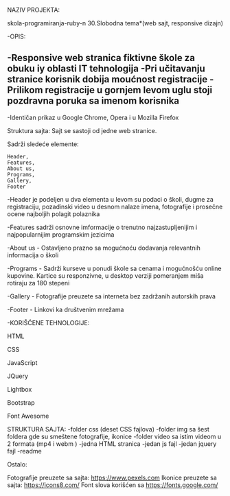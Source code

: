 NAZIV PROJEKTA:

skola-programiranja-ruby-n
30.Slobodna tema*(web sajt, responsive dizajn)

-OPIS:

-Responsive web stranica fiktivne škole za  obuku iy oblasti IT tehnologija
-Pri učitavanju stranice korisnik dobija moućnost registracije
-Prilikom registracije u gornjem levom uglu stoji pozdravna poruka sa imenom korisnika
-
-Identičan prikaz u Google Chrome, Opera i u Mozilla Firefox

Struktura sajta:
Sajt se sastoji od jedne web stranice.

Sadrži sledeće elemente:

    Header,
    Features,
    About us,
    Programs,
    Gallery,
    Footer

-Header je podeljen u dva elementa
     u levom su podaci o školi, dugme za registraciju, pozadinski video
     u desnom nalaze imena, fotografije i prosečne ocene najboljih polagit polaznika

-Features sadrži osnovne imformacije o trenutno najzastupljenijim i najpopularnijim programskim jezicima

-About us - Ostavljeno prazno sa mogućnoću dodavanja relevantnih informacija o školi

-Programs - Sadrži kurseve u ponudi škole sa cenama i mogućnošću online kupovine. Kartice su responzivne, u desktop verziji pomeranjem miša rotiraju za 180 stepeni

-Gallery - Fotografije preuzete sa interneta bez zadržanih autorskih prava

-Footer - Linkovi ka društvenim mrežama

-KORIŠĆENE TEHNOLOGIJE:

HTML

CSS

JavaScript

JQuery

Lightbox 

Bootstrap

Font Awesome


STRUKTURA SAJTA:
-folder css (deset CSS fajlova)
-folder img sa šest foldera gde su smeštene fotografije, ikonice
-folder video sa istim videom u 2 formata (mp4 i webm )
-jedna HTML stranica
-jedan js fajl
-jedan jquery fajl
-readme



Ostalo:

Fotografije preuzete sa sajta: https://www.pexels.com 
Ikonice preuzete sa sajta: https://icons8.com/
Font slova korišćen sa https://fonts.google.com/

